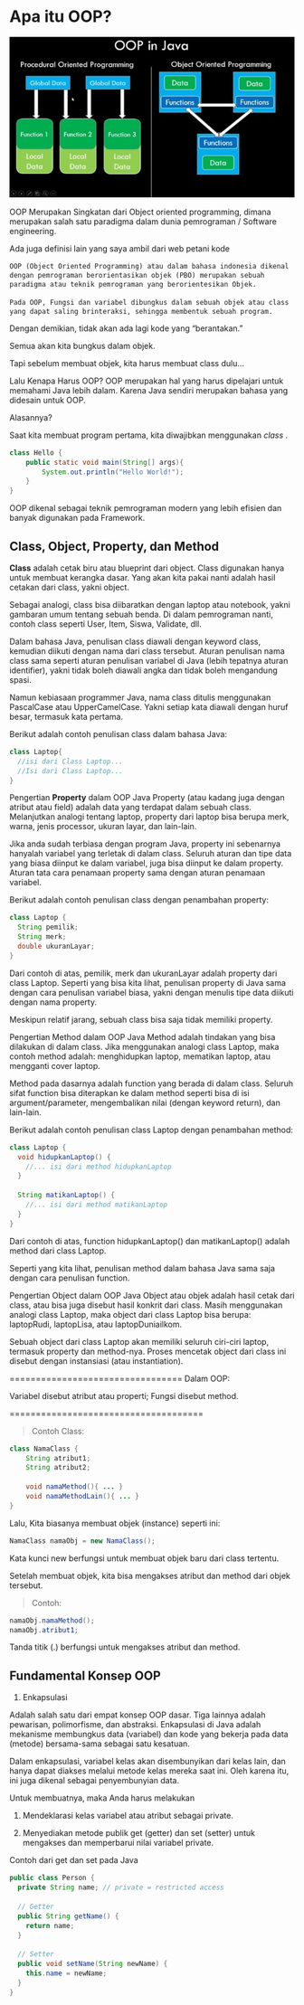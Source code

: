 # Apa itu OOP? 
![oop konsep](https://github.com/onowdev/RawlabsAcademy_AgusSgn/blob/main/04OOP_part1/ooptugas1/Image/oopJava.jpeg)

OOP Merupakan Singkatan dari Object oriented programming, dimana merupakan salah satu paradigma dalam dunia pemrograman / Software engineering.

Ada juga definisi lain yang saya ambil dari web petani kode

```text
OOP (Object Oriented Programming) atau dalam bahasa indonesia dikenal dengan pemrograman berorientasikan objek (PBO) merupakan sebuah paradigma atau teknik pemrograman yang berorientesikan Objek.

Pada OOP, Fungsi dan variabel dibungkus dalam sebuah objek atau class yang dapat saling brinteraksi, sehingga membentuk sebuah program.
```
Dengan demikian, tidak akan ada lagi kode yang “berantakan.”

Semua akan kita bungkus dalam objek.

Tapi sebelum membuat objek, kita harus membuat class dulu…

Lalu Kenapa Harus OOP? OOP merupakan hal yang harus dipelajari untuk memahami Java lebih dalam. Karena Java sendiri merupakan bahasa yang didesain untuk OOP.

Alasannya?

Saat kita membuat program pertama, kita diwajibkan menggunakan *class* .

```java
class Hello {
    public static void main(String[] args){
        System.out.println("Hello World!");
    }
}
```
OOP dikenal sebagai teknik pemrograman modern yang lebih efisien dan banyak digunakan pada Framework.



## Class, Object, Property, dan Method

**Class** adalah cetak biru atau blueprint dari object. Class digunakan hanya untuk membuat kerangka dasar. Yang akan kita pakai nanti adalah hasil cetakan dari class, yakni object.

Sebagai analogi, class bisa diibaratkan dengan laptop atau notebook, yakni gambaran umum tentang sebuah benda. Di dalam pemrograman nanti, contoh class seperti User, Item, Siswa, Validate, dll.

Dalam bahasa Java, penulisan class diawali dengan keyword class, kemudian diikuti dengan nama dari class tersebut. Aturan penulisan nama class sama seperti aturan penulisan variabel di Java (lebih tepatnya aturan identifier), yakni tidak boleh diawali angka dan tidak boleh mengandung spasi.

Namun kebiasaan programmer Java, nama class ditulis menggunakan PascalCase atau UpperCamelCase. Yakni setiap kata diawali dengan huruf besar, termasuk kata pertama.

Berikut adalah contoh penulisan class dalam bahasa Java:

```java
class Laptop{
  //isi dari Class Laptop...
  //Isi dari Class Laptop...
}
```

Pengertian **Property** dalam OOP Java
Property (atau kadang juga dengan atribut atau field) adalah data yang terdapat dalam sebuah class. Melanjutkan analogi tentang laptop, property dari laptop bisa berupa merk, warna, jenis processor, ukuran layar, dan lain-lain.

Jika anda sudah terbiasa dengan program Java, property ini sebenarnya hanyalah variabel yang terletak di dalam class. Seluruh aturan dan tipe data yang biasa diinput ke dalam variabel, juga bisa diinput ke dalam property. Aturan tata cara penamaan property sama dengan aturan penamaan variabel.

Berikut adalah contoh penulisan class dengan penambahan property:

```java
class Laptop {
  String pemilik;
  String merk;
  double ukuranLayar;
}
```
Dari contoh di atas, pemilik, merk dan ukuranLayar adalah property dari class Laptop. Seperti yang bisa kita lihat, penulisan property di Java sama dengan cara penulisan variabel biasa, yakni dengan menulis tipe data diikuti dengan nama property.

Meskipun relatif jarang, sebuah class bisa saja tidak memiliki property.

Pengertian Method dalam OOP Java
Method adalah tindakan yang bisa dilakukan di dalam class. Jika menggunakan analogi class Laptop, maka contoh method adalah: menghidupkan laptop, mematikan laptop, atau mengganti cover laptop.

Method pada dasarnya adalah function yang berada di dalam class. Seluruh sifat function bisa diterapkan ke dalam method seperti bisa di isi argument/parameter, mengembalikan nilai (dengan keyword return), dan lain-lain.

Berikut adalah contoh penulisan class Laptop dengan penambahan method:

```java
class Laptop {
  void hidupkanLaptop() {
    //... isi dari method hidupkanLaptop
  }
  
  String matikanLaptop() {
    //... isi dari method matikanLaptop
  }
}
```

Dari contoh di atas, function hidupkanLaptop() dan matikanLaptop() adalah method dari class Laptop.

Seperti yang kita lihat, penulisan method dalam bahasa Java sama saja dengan cara penulisan function.

Pengertian Object dalam OOP Java
Object atau objek adalah hasil cetak dari class, atau bisa juga disebut hasil konkrit dari class. Masih menggunakan analogi class Laptop, maka object dari class Laptop bisa berupa: laptopRudi, laptopLisa, atau laptopDuniailkom.

Sebuah object dari class Laptop akan memiliki seluruh ciri-ciri laptop, termasuk property dan method-nya. Proses mencetak object dari class ini disebut dengan instansiasi (atau instantiation).

=================================
Dalam OOP:

Variabel disebut atribut atau properti;
Fungsi disebut method.

=====================================
> Contoh Class:

```java
class NamaClass {
    String atribut1;
    String atribut2;

    void namaMethod(){ ... }
    void namaMethodLain(){ ... }
}
```
Lalu, Kita biasanya membuat objek (instance) seperti ini:

```java
NamaClass namaObj = new NamaClass();
```

Kata kunci new berfungsi untuk membuat objek baru dari class tertentu.

Setelah membuat objek, kita bisa mengakses atribut dan method dari objek tersebut.

> Contoh: 

```java
namaObj.namaMethod();
namaObj.atribut1;
```
Tanda titik (.) berfungsi untuk mengakses atribut dan method.



## Fundamental Konsep OOP

1. Enkapsulasi

Adalah salah satu dari empat konsep OOP dasar. Tiga lainnya adalah pewarisan, polimorfisme, dan abstraksi. Enkapsulasi di Java adalah mekanisme membungkus data (variabel) dan kode yang bekerja pada data (metode) bersama-sama sebagai satu kesatuan.

Dalam enkapsulasi, variabel kelas akan disembunyikan dari kelas lain, dan hanya dapat diakses melalui metode kelas mereka saat ini. Oleh karena itu, ini juga dikenal sebagai penyembunyian data. 

Untuk membuatnya, maka Anda harus melakukan

1. Mendeklarasi kelas variabel atau atribut sebagai private.

2. Menyediakan metode publik get (getter) dan set (setter) untuk mengakses dan memperbarui nilai variabel private.

Contoh dari get dan set pada Java

```java
public class Person {
  private String name; // private = restricted access

  // Getter
  public String getName() {
    return name;
  }

  // Setter
  public void setName(String newName) {
    this.name = newName;
  }
}
```
